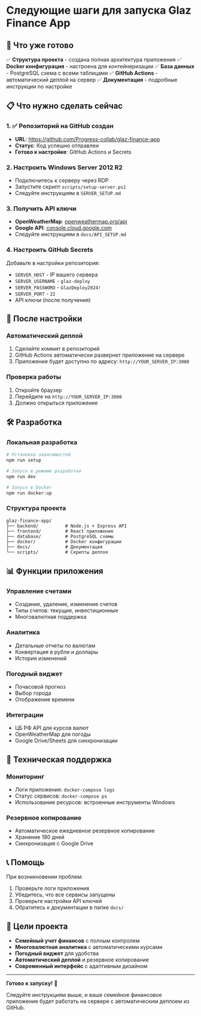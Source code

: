 # Следующие шаги для запуска Glaz Finance App

## 🚀 Что уже готово

✅ **Структура проекта** - создана полная архитектура приложения
✅ **Docker конфигурация** - настроена для контейнеризации
✅ **База данных** - PostgreSQL схема с всеми таблицами
✅ **GitHub Actions** - автоматический деплой на сервер
✅ **Документация** - подробные инструкции по настройке

## 📋 Что нужно сделать сейчас

### 1. ✅ Репозиторий на GitHub создан
- **URL**: https://github.com/Progress-collab/glaz-finance-app
- **Статус**: Код успешно отправлен
- **Готово к настройке**: GitHub Actions и Secrets

### 2. Настроить Windows Server 2012 R2
- Подключитесь к серверу через RDP
- Запустите скрипт `scripts/setup-server.ps1`
- Следуйте инструкциям в `SERVER_SETUP.md`

### 3. Получить API ключи
- **OpenWeatherMap**: [openweathermap.org/api](https://openweathermap.org/api)
- **Google API**: [console.cloud.google.com](https://console.cloud.google.com/)
- Следуйте инструкциям в `docs/API_SETUP.md`

### 4. Настроить GitHub Secrets
Добавьте в настройки репозитория:
- `SERVER_HOST` - IP вашего сервера
- `SERVER_USERNAME` - `glaz-deploy`
- `SERVER_PASSWORD` - `GlazDeploy2024!`
- `SERVER_PORT` - `22`
- API ключи (после получения)

## 🔄 После настройки

### Автоматический деплой
1. Сделайте коммит в репозиторий
2. GitHub Actions автоматически развернет приложение на сервере
3. Приложение будет доступно по адресу: `http://YOUR_SERVER_IP:3000`

### Проверка работы
1. Откройте браузер
2. Перейдите на `http://YOUR_SERVER_IP:3000`
3. Должно открыться приложение

## 🛠️ Разработка

### Локальная разработка
```bash
# Установка зависимостей
npm run setup

# Запуск в режиме разработки
npm run dev

# Запуск в Docker
npm run docker:up
```

### Структура проекта
```
glaz-finance-app/
├── backend/          # Node.js + Express API
├── frontend/         # React приложение
├── database/         # PostgreSQL схемы
├── docker/           # Docker конфигурации
├── docs/             # Документация
└── scripts/          # Скрипты деплоя
```

## 📊 Функции приложения

### Управление счетами
- Создание, удаление, изменение счетов
- Типы счетов: текущие, инвестиционные
- Многовалютная поддержка

### Аналитика
- Детальные отчеты по валютам
- Конвертация в рубли и доллары
- История изменений

### Погодный виджет
- Почасовой прогноз
- Выбор города
- Отображение времени

### Интеграции
- ЦБ РФ API для курсов валют
- OpenWeatherMap для погоды
- Google Drive/Sheets для синхронизации

## 🔧 Техническая поддержка

### Мониторинг
- Логи приложения: `docker-compose logs`
- Статус сервисов: `docker-compose ps`
- Использование ресурсов: встроенные инструменты Windows

### Резервное копирование
- Автоматическое ежедневное резервное копирование
- Хранение 180 дней
- Синхронизация с Google Drive

## 📞 Помощь

При возникновении проблем:
1. Проверьте логи приложения
2. Убедитесь, что все сервисы запущены
3. Проверьте настройки API ключей
4. Обратитесь к документации в папке `docs/`

## 🎯 Цели проекта

- **Семейный учет финансов** с полным контролем
- **Многовалютная аналитика** с автоматическими курсами
- **Погодный виджет** для удобства
- **Автоматический деплой** и резервное копирование
- **Современный интерфейс** с адаптивным дизайном

---

**Готово к запуску!** 🚀

Следуйте инструкциям выше, и ваше семейное финансовое приложение будет работать на сервере с автоматическим деплоем из GitHub.
